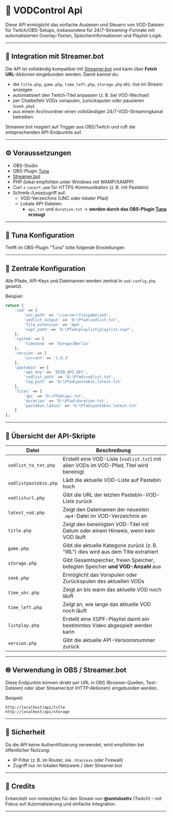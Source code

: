 
# 🎥 VODControl Api

Diese API ermöglicht das einfache Auslesen und Steuern von VOD-Dateien für Twitch/OBS-Setups, insbesondere für 24/7-Streaming-Formate mit automatisierten Overlay-Texten, Speicherinformationen und Playlist-Logik.

---

## 🧠 Integration mit Streamer.bot

Die API ist vollständig kompatibel mit [Streamer.bot](https://streamer.bot/) und kann über **Fetch URL**-Aktionen eingebunden werden. Damit kannst du:

- die `title.php`, `game.php`, `time_left.php`, `storage.php` etc. live im Stream anzeigen
- automatisiert den Twitch-Titel anpassen (z. B. bei VOD-Wechsel)
- per Chatbefehl VODs vorspulen, zurückspulen oder pausieren (`seek.php`)
- aus einem Archivordner einen vollständigen 24/7-VOD-Streamingkanal betreiben

Streamer.bot reagiert auf Trigger aus OBS/Twitch und ruft die entsprechenden API-Endpunkte auf.

---

## ⚙️ Voraussetzungen

- OBS-Studio
- OBS-Plugin [Tuna](https://obsproject.com/forum/resources/tuna-now-playing-widget-current-song.843/)
- [Streamer.bot](https://streamer.bot/)
- PHP (lokal empfohlen unter Windows mit WAMP/XAMPP)
- Curl + `cacert.pem` für HTTPS-Kommunikation (z. B. mit Pastebin)
- Schreib-/Lesezugriff auf:
  - VOD-Verzeichnis (UNC oder lokaler Pfad)
  - Lokale API-Dateien:
    - `api.txt` und `duration.txt` → **werden durch das OBS-Plugin [Tuna](https://obsproject.com/forum/resources/tuna-now-playing-widget-current-song.843/) erzeugt**
	
---

## 📁 Tuna Konfiguration
Trefft im OBS-Plugin "Tuna" bitte folgende Einstellungen      
	
---

## 📁 Zentrale Konfiguration

Alle Pfade, API-Keys und Dateinamen werden zentral in `vod-config.php` gesetzt.

Beispiel:

```php
return [
    'vod' => [
        'unc_path' => '\\server\freigabe\vod',
        'vodlist_output' => 'D:\Pfad\vodlist.txt',
        'file_extension' => 'mp4',
        'xspf_path' => 'D:\Pfad\playlist\playlist.xspf',
    ],
    'system' => [
        'timezone' => 'Europe/Berlin'
    ],
    'version' => [
        'current' => '1.0.3'
    ],
    'pastebin' => [
        'api_key' => 'DEIN_API_KEY',
        'vodlist_path' => 'D:\Pfad\vodlist.txt',
        'log_path' => 'D:\Pfad\pastebin_latest.txt'
    ],
    'files' => [
        'api' => 'D:\Pfad\api.txt',
        'duration' => 'D:\Pfad\duration.txt',
        'pastebin_latest' => 'D:\Pfad\pastebin_latest.txt'
    ]
];
```

---

## 📄 Übersicht der API-Skripte

| Datei               | Beschreibung |
|--------------------|--------------|
| `vodlist_to_txt.php`    | Erstellt eine VOD-Liste (`vodlist.txt`) mit allen VODs im VOD-Pfad, Titel wird bereinigt |
| `vodlistpastebin.php`   | Lädt die aktuelle VOD-Liste auf Pastebin hoch |
| `vodlisturl.php`        | Gibt die URL der letzten Pastebin-VOD-Liste zurück |
| `latest_vod.php`        | Zeigt den Dateinamen der neuesten `.mp4`-Datei im VOD-Verzeichnis an |
| `title.php`             | Zeigt den bereinigten VOD-Titel mit Datum oder einem Hinweis, wenn kein VOD läuft |
| `game.php`              | Gibt die aktuelle Kategorie zurück (z. B. "IRL") dies wird aus dem Title extrahiert |
| `storage.php`           | Gibt Gesamtspeicher, freien Speicher, belegten Speicher **und VOD-Anzahl** aus |
| `seek.php`              | Ermöglicht das Vorspulen oder Zurückspulen des aktuellen VODs |
| `time_uhr.php`          | Zeigt an bis wann das aktuelle VOD noch läuft |
| `time_left.php`         | Zeigt an, wie lange das aktuelle VOD noch läuft |
| `listplay.php`          | Erstellt eine XSPF-Playlist damit ein bestimmtes Video abgespielt werden kann |
| `version.php`           | Gibt die aktuelle API-Versionsnummer zurück |

---

## 🌐 Verwendung in OBS / Streamer.bot

Diese Endpunkte können direkt per URL in OBS (Browser-Quellen, Text-Dateien) oder über Streamer.bot (HTTP-Aktionen) eingebunden werden.

Beispiel:
```
http://localhost/api/title
http://localhost/api/storage
```

---

## 🔐 Sicherheit

Da die API keine Authentifizierung verwendet, wird empfohlen bei öffentlicher Nutzung:
- IP-Filter (z. B. im Router, via `.htaccess` oder Firewall)
- Zugriff nur im lokalen Netzwerk / über Streamer.bot

---

## 🤝 Credits

Entwickelt von romestylez für den Stream von **@smtxlosttv** (Twitch) – mit Fokus auf Automatisierung und einfache Integration.


---
